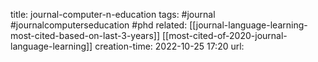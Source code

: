 title: journal-computer-n-education
tags: #journal #journalcomputerseducation #phd 
related: [[journal-language-learning-most-cited-based-on-last-3-years]] [[most-cited-of-2020-journal-language-learning]]
creation-time: 2022-10-25 17:20
url: 
